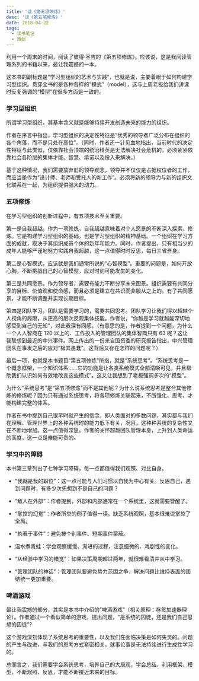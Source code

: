 ```yaml
---
title: '读《第五项修炼》'
desc: '读《第五项修炼》'
date: 2018-04-22
tags:
  - 读书笔记
  - 原创
---
```


利用一个周末的时间，阅读了彼得·圣吉的《第五项修炼》。应该说，这是我阅读管理系列的书籍以来，最让我震撼的一本。

这本书的副标题是“学习型组织的艺术与实践”，也就是说，主要着眼于如何构建学习型组织。贯穿全书的是各种各样的“模式”（model），这与上周老板给我们讲课时反复强调的“模型”在很多方面是一致的。

### 学习型组织

所谓学习型组织，其基本含义就是能够持续开发创造未来的能力的组织。

作者在序言中指出，学习型组织的决定性特征是“优秀的领导者广泛分布在组织的各个角落，而不是只处在高位”。（同时，作者还一针见血地指出，当前时代的决定性特征与此类似，仅依靠社会顶端的统治精英是无法解决社会危机的，必须紧紧依靠社会各阶层的集体才能、智慧、承诺以及投入来解决。）

基于这种情况，我们需要放弃旧的领导观念，领导并不仅仅是占据权位者的工作，而应当是作为“设计师、老师和受托人的新工作”。必须将新的领导力与新的组织文化联系在一起，为组织提供强大的动力。

### 五项修炼

在学习型组织的创新过程中，有五项技术至关重要。

第一是自我超越。作为一项修炼，自我超越意味着对个人愿景的不断深入探索、修炼。它是构建学习型组织的基础，也是学习型组织的精神基础。一个组织在学习方面的成就，取决于其组织成员个体的新年和能力。同时，作者提出，只有相当少的成年人能够严谨地努力实践自我超越，这一点值得时时反思，每日三省吾身。

第二是心智模式，应该就是我们通常所说的“心智模型”。重要的问题是，如何开放心胸，不断挑战自己的心智模型，应对时刻可能发生的变化。

第三是共同愿景。作为领导者，需要有能力不断分享未来图景。组织需要有共同分享的目标、价值观和使命感，而且必须是建立在共识而非服从之上的。有了共同愿景，才能不断调整并实现长期目标。

第四是团队学习。团队是需要学习的，需要共同思考。团队学习让我们得以超越个人视角的局限，从更高的层次反观集体技能。作者说，“你越是学习就越能深切地感受到自己的无知”，对此我深有同感。（有意思的是，作者提到一个问题，为什么一个人人智商在 120 以上的、工作投入的管理团队的集体智商只有 63 呢？这让我联想到最近的中兴事件。网上传出的一份来自国资委的研究报告指出，中兴管理团队在事发之后的应对“极其愚蠢”。这背后又存在怎样的问题呢？）

最后一项，也就是本书题目“第五项修炼”所指，就是“系统思考”。“系统思考是一个概念框架，一个知识体系……它的功能是让各类系统模式全部清晰可见，并且帮助我们认识如何有效地改变这些模式”。这又让我想到了老板强调多次的“模型”。

为什么“系统思考”是“第五项修炼”而不是其他呢？为什么说系统思考是整合其他修炼的修炼呢？因为只有通过系统思考，将各项修炼关联起来，不断强化、思考，才能构建完整的体系。

作者在书中提到自己很早时就产生的信念，即人类面对的多数问题，其实都与我们在理解、管理世界上的各种系统时的能力低下有关，况且，这种种系统的复杂性又在不断地增加。这一点值得深思。作者的关怀超越团队管理本身，上升到人类命运的高度，这一点是难能可贵的。

### 学习中的障碍

本书第三章列出了七种学习障碍，每一点都值得我们观照、对比自身。

* “我就是我的职位”：这一点可能与人们习惯以自我为中心有关。反思自己，遇到问题时，有多少次先想到不是自己的问题？

* “敌人在外部”：作者提到，外部和内部通常在一个系统里，这就需要警醒了。

* “掌控的幻觉”：作者所举的例子值得一读。缺乏系统观照，基本很难说掌控了全局。

* “执著于事件”：避免被个别事件、短期事件蒙蔽。

* 温水煮青蛙：学会观察缓慢、渐进的过程，注意细微的、戏剧性的变化。

* “从经验中学习的错觉”：如果决策周期超过两年，就很难看清并从中学习。

* “管理团队的神话”：管理团队要避免势力范围之争，解决问题比维持表面的团结统一更加重要。

### 啤酒游戏

最让我震撼的部分，其实是本书中介绍的“啤酒游戏”（相关原理：存货加速器理论）。作者通过一个看似简单的游戏，提出问题，“是系统的囚徒，还是我们自己思想的囚徒”?

这个游戏深刻体现了系统思考的重要性，以及我们在面临决策是如何失灵的。问题的产生与改进，与我们的思考方式紧密相关，就事论事是无法持续进行生成性学习的。

总而言之，我们需要学会系统思考，培养自己的大局观，学会总结、利用框架、模型，不断观照、反思，才能不断接近未来的目标。

